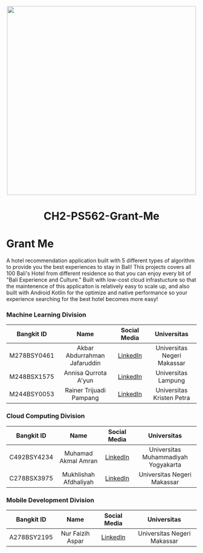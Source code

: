 <p align="center"><img src="https://storage.googleapis.com/grant-me-ps562/Grant%20me.png" width="500px"></p>
<h1 align="center"> CH2-PS562-Grant-Me </h1>

# Grant Me

A hotel recommendation application built with 5 different types of algorithm to provide you the best experiences to stay in Bali! This projects covers all 100 Bali's Hotel from different residence so that you can enjoy every bit of "Bali Experience and Culture." Built with low-cost cloud infrastucture so that the maintenence of this applicaiton is relatively easy to scale up, and also built with Android Kotlin for the optimize and native performance so your experience searching for the best hotel becomes more easy!

### Machine Learning Division
| Bangkit ID | Name | Social Media | Universitas |
|:----------:|:----:|:------------:|:-----------:|
|M278BSY0461|Akbar Abdurrahman Jafaruddin|[LinkedIn](linkedin.com/in/akbarabdurrahman)| Universitas Negeri Makassar |
|M248BSX1575|Annisa Qurrota A'yun|[LinkedIn](linkedin.com/in/annisa-qa)| Universitas Lampung |
|M244BSY0053|Rainer Trijuadi Pampang|[LinkedIn](linkedin.com/in/rainertp)| Universitas Kristen Petra |

### Cloud Computing Division
| Bangkit ID | Name | Social Media | Universitas |
|:----------:|:----:|:------------:|:-----------:|
|C492BSY4234 |Muhamad Akmal Amran|[LinkedIn](linkedin.com/in/muhamad-akmal-amran)| Universitas Muhammadiyah Yogyakarta |
|C278BSX3975 |Mukhlishah Afdhaliyah|[LinkedIn](linkedin.com/in/mukhlishah-afdhaliyah)| Universitas Negeri Makassar |

### Mobile Development Division
| Bangkit ID | Name | Social Media | Universitas |
|:----------:|:----:|:------------:|:-----------:|
|A278BSY2195 |Nur Faizih Aspar|[LinkedIn](linkedin.com/in/nurfaizihaspar)| Universitas Negeri Makassar |
